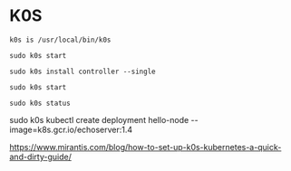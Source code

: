 # K0S

```
k0s is /usr/local/bin/k0s

sudo k0s start

sudo k0s install controller --single

sudo k0s start

sudo k0s status

```


sudo k0s kubectl create deployment hello-node --image=k8s.gcr.io/echoserver:1.4




https://www.mirantis.com/blog/how-to-set-up-k0s-kubernetes-a-quick-and-dirty-guide/


